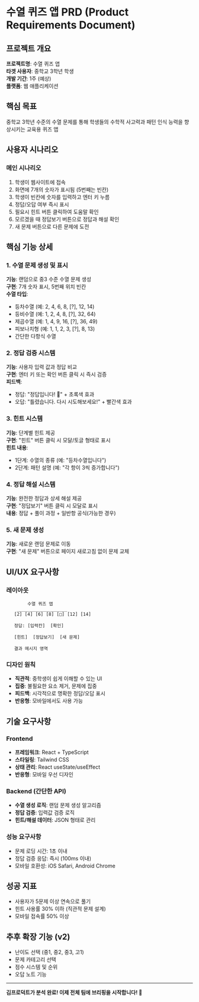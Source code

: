 # 수열 퀴즈 앱 PRD (Product Requirements Document)

## 프로젝트 개요
**프로젝트명**: 수열 퀴즈 앱  
**타겟 사용자**: 중학교 3학년 학생  
**개발 기간**: 1주 (예상)  
**플랫폼**: 웹 애플리케이션  

## 핵심 목표
중학교 3학년 수준의 수열 문제를 통해 학생들의 수학적 사고력과 패턴 인식 능력을 향상시키는 교육용 퀴즈 앱

## 사용자 시나리오
### 메인 시나리오
1. 학생이 웹사이트에 접속
2. 화면에 7개의 숫자가 표시됨 (5번째는 빈칸)
3. 학생이 빈칸에 숫자를 입력하고 엔터 키 누름
4. 정답/오답 여부 즉시 표시
5. 필요시 힌트 버튼 클릭하여 도움말 확인
6. 모르겠을 때 정답보기 버튼으로 정답과 해설 확인
7. 새 문제 버튼으로 다른 문제에 도전

## 핵심 기능 상세

### 1. 수열 문제 생성 및 표시
**기능**: 랜덤으로 중3 수준 수열 문제 생성  
**구현**: 7개 숫자 표시, 5번째 위치 빈칸  
**수열 타입**:
- 등차수열 (예: 2, 4, 6, 8, [?], 12, 14)
- 등비수열 (예: 1, 2, 4, 8, [?], 32, 64)  
- 제곱수열 (예: 1, 4, 9, 16, [?], 36, 49)
- 피보나치형 (예: 1, 1, 2, 3, [?], 8, 13)
- 간단한 다항식 수열

### 2. 정답 검증 시스템
**기능**: 사용자 입력 값과 정답 비교  
**구현**: 엔터 키 또는 확인 버튼 클릭 시 즉시 검증  
**피드백**: 
- 정답: "정답입니다! 🎉" + 초록색 효과
- 오답: "틀렸습니다. 다시 시도해보세요!" + 빨간색 효과

### 3. 힌트 시스템  
**기능**: 단계별 힌트 제공  
**구현**: "힌트" 버튼 클릭 시 모달/토글 형태로 표시  
**힌트 내용**:
- 1단계: 수열의 종류 (예: "등차수열입니다")
- 2단계: 패턴 설명 (예: "각 항이 3씩 증가합니다")

### 4. 정답 해설 시스템
**기능**: 완전한 정답과 상세 해설 제공  
**구현**: "정답보기" 버튼 클릭 시 모달로 표시  
**내용**: 정답 + 풀이 과정 + 일반항 공식(가능한 경우)

### 5. 새 문제 생성
**기능**: 새로운 랜덤 문제로 이동  
**구현**: "새 문제" 버튼으로 페이지 새로고침 없이 문제 교체

## UI/UX 요구사항

### 레이아웃
```
        수열 퀴즈 앱
    ___________________
   [2] [4] [6] [8] [□] [12] [14]
   
   정답: [입력칸]  [확인]
   
   [힌트]  [정답보기]  [새 문제]
   
   결과 메시지 영역
```

### 디자인 원칙
- **직관적**: 중학생이 쉽게 이해할 수 있는 UI
- **집중**: 불필요한 요소 제거, 문제에 집중
- **피드백**: 시각적으로 명확한 정답/오답 표시
- **반응형**: 모바일에서도 사용 가능

## 기술 요구사항

### Frontend
- **프레임워크**: React + TypeScript
- **스타일링**: Tailwind CSS  
- **상태 관리**: React useState/useEffect
- **반응형**: 모바일 우선 디자인

### Backend (간단한 API)
- **수열 생성 로직**: 랜덤 문제 생성 알고리즘
- **정답 검증**: 입력값 검증 로직
- **힌트/해설 데이터**: JSON 형태로 관리

### 성능 요구사항
- 문제 로딩 시간: 1초 이내
- 정답 검증 응답: 즉시 (100ms 이내)
- 모바일 호환성: iOS Safari, Android Chrome

## 성공 지표
- 사용자가 5문제 이상 연속으로 풀기
- 힌트 사용률 30% 이하 (직관적 문제 설계)
- 모바일 접속률 50% 이상

## 추후 확장 기능 (v2)
- 난이도 선택 (중1, 중2, 중3, 고1)
- 문제 카테고리 선택
- 점수 시스템 및 순위
- 오답 노트 기능

---

**김프로덕트가 분석 완료! 이제 전체 팀에 브리핑을 시작합니다! 🎯**